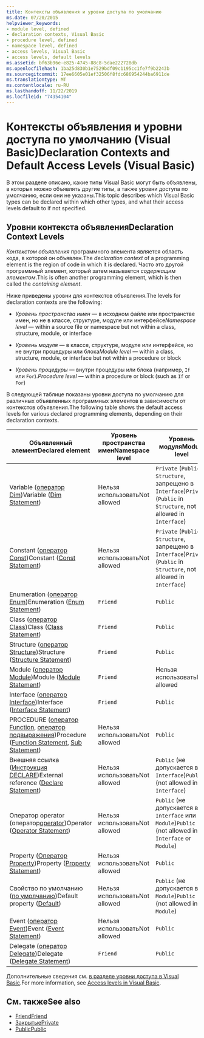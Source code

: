 ```yaml
---
title: Контексты объявления и уровни доступа по умолчанию
ms.date: 07/20/2015
helpviewer_keywords:
- module level, defined
- declaration contexts, Visual Basic
- procedure level, defined
- namespace level, defined
- access levels, Visual Basic
- access levels, default levels
ms.assetid: bf63b96e-e825-4745-88c8-5dae222728db
ms.openlocfilehash: 1ba25d830b1e7529bdf09c1195cc1fe7f9b2243b
ms.sourcegitcommit: 17ee6605e01ef32506f8fdc686954244ba6911de
ms.translationtype: MT
ms.contentlocale: ru-RU
ms.lasthandoff: 11/22/2019
ms.locfileid: "74354104"
---
```

# <a name="declaration-contexts-and-default-access-levels-visual-basic"></a><span data-ttu-id="cffbc-102">Контексты объявления и уровни доступа по умолчанию (Visual Basic)</span><span class="sxs-lookup"><span data-stu-id="cffbc-102">Declaration Contexts and Default Access Levels (Visual Basic)</span></span>
<span data-ttu-id="cffbc-103">В этом разделе описано, какие типы Visual Basic могут быть объявлены, в которых можно объявлять другие типы, а также уровни доступа по умолчанию, если они не указаны.</span><span class="sxs-lookup"><span data-stu-id="cffbc-103">This topic describes which Visual Basic types can be declared within which other types, and what their access levels default to if not specified.</span></span>  
  
## <a name="declaration-context-levels"></a><span data-ttu-id="cffbc-104">Уровни контекста объявления</span><span class="sxs-lookup"><span data-stu-id="cffbc-104">Declaration Context Levels</span></span>  
 <span data-ttu-id="cffbc-105">*Контекстом объявления* программного элемента является область кода, в которой он объявлен.</span><span class="sxs-lookup"><span data-stu-id="cffbc-105">The *declaration context* of a programming element is the region of code in which it is declared.</span></span> <span data-ttu-id="cffbc-106">Часто это другой программный элемент, который затем называется *содержащим элементом*.</span><span class="sxs-lookup"><span data-stu-id="cffbc-106">This is often another programming element, which is then called the *containing element*.</span></span>  
  
 <span data-ttu-id="cffbc-107">Ниже приведены уровни для контекстов объявления.</span><span class="sxs-lookup"><span data-stu-id="cffbc-107">The levels for declaration contexts are the following:</span></span>  
  
- <span data-ttu-id="cffbc-108">*Уровень пространства имен* — в исходном файле или пространстве имен, но не в классе, структуре, модуле или интерфейсе</span><span class="sxs-lookup"><span data-stu-id="cffbc-108">*Namespace level* — within a source file or namespace but not within a class, structure, module, or interface</span></span>  
  
- <span data-ttu-id="cffbc-109">*Уровень модуля* — в классе, структуре, модуле или интерфейсе, но не внутри процедуры или блока</span><span class="sxs-lookup"><span data-stu-id="cffbc-109">*Module level* — within a class, structure, module, or interface but not within a procedure or block</span></span>  
  
- <span data-ttu-id="cffbc-110">*Уровень процедуры* — внутри процедуры или блока (например, `If` или `For`).</span><span class="sxs-lookup"><span data-stu-id="cffbc-110">*Procedure level* — within a procedure or block (such as `If` or `For`)</span></span>  
  
 <span data-ttu-id="cffbc-111">В следующей таблице показаны уровни доступа по умолчанию для различных объявленных программных элементов в зависимости от контекстов объявления.</span><span class="sxs-lookup"><span data-stu-id="cffbc-111">The following table shows the default access levels for various declared programming elements, depending on their declaration contexts.</span></span>  
  
|<span data-ttu-id="cffbc-112">Объявленный элемент</span><span class="sxs-lookup"><span data-stu-id="cffbc-112">Declared element</span></span>|<span data-ttu-id="cffbc-113">Уровень пространства имен</span><span class="sxs-lookup"><span data-stu-id="cffbc-113">Namespace level</span></span>|<span data-ttu-id="cffbc-114">Уровень модуля</span><span class="sxs-lookup"><span data-stu-id="cffbc-114">Module level</span></span>|<span data-ttu-id="cffbc-115">Уровень процедуры</span><span class="sxs-lookup"><span data-stu-id="cffbc-115">Procedure level</span></span>|  
|----------------------|---------------------|------------------|---------------------|  
|<span data-ttu-id="cffbc-116">Variable ([оператор Dim](../../../visual-basic/language-reference/statements/dim-statement.md))</span><span class="sxs-lookup"><span data-stu-id="cffbc-116">Variable ([Dim Statement](../../../visual-basic/language-reference/statements/dim-statement.md))</span></span>|<span data-ttu-id="cffbc-117">Нельзя использовать</span><span class="sxs-lookup"><span data-stu-id="cffbc-117">Not allowed</span></span>|<span data-ttu-id="cffbc-118">`Private` (`Public` в `Structure`, запрещено в `Interface`)</span><span class="sxs-lookup"><span data-stu-id="cffbc-118">`Private` (`Public` in `Structure`, not allowed in `Interface`)</span></span>|`Public`|  
|<span data-ttu-id="cffbc-119">Constant ([оператор Const](../../../visual-basic/language-reference/statements/const-statement.md))</span><span class="sxs-lookup"><span data-stu-id="cffbc-119">Constant ([Const Statement](../../../visual-basic/language-reference/statements/const-statement.md))</span></span>|<span data-ttu-id="cffbc-120">Нельзя использовать</span><span class="sxs-lookup"><span data-stu-id="cffbc-120">Not allowed</span></span>|<span data-ttu-id="cffbc-121">`Private` (`Public` в `Structure`, запрещено в `Interface`)</span><span class="sxs-lookup"><span data-stu-id="cffbc-121">`Private` (`Public` in `Structure`, not allowed in `Interface`)</span></span>|`Public`|  
|<span data-ttu-id="cffbc-122">Enumeration ([оператор Enum](../../../visual-basic/language-reference/statements/enum-statement.md))</span><span class="sxs-lookup"><span data-stu-id="cffbc-122">Enumeration ([Enum Statement](../../../visual-basic/language-reference/statements/enum-statement.md))</span></span>|`Friend`|`Public`|<span data-ttu-id="cffbc-123">Нельзя использовать</span><span class="sxs-lookup"><span data-stu-id="cffbc-123">Not allowed</span></span>|  
|<span data-ttu-id="cffbc-124">Class ([оператор Class](../../../visual-basic/language-reference/statements/class-statement.md))</span><span class="sxs-lookup"><span data-stu-id="cffbc-124">Class ([Class Statement](../../../visual-basic/language-reference/statements/class-statement.md))</span></span>|`Friend`|`Public`|<span data-ttu-id="cffbc-125">Нельзя использовать</span><span class="sxs-lookup"><span data-stu-id="cffbc-125">Not allowed</span></span>|  
|<span data-ttu-id="cffbc-126">Structure ([оператор Structure](../../../visual-basic/language-reference/statements/structure-statement.md))</span><span class="sxs-lookup"><span data-stu-id="cffbc-126">Structure ([Structure Statement](../../../visual-basic/language-reference/statements/structure-statement.md))</span></span>|`Friend`|`Public`|<span data-ttu-id="cffbc-127">Нельзя использовать</span><span class="sxs-lookup"><span data-stu-id="cffbc-127">Not allowed</span></span>|  
|<span data-ttu-id="cffbc-128">Module ([оператор Module](../../../visual-basic/language-reference/statements/module-statement.md))</span><span class="sxs-lookup"><span data-stu-id="cffbc-128">Module ([Module Statement](../../../visual-basic/language-reference/statements/module-statement.md))</span></span>|`Friend`|<span data-ttu-id="cffbc-129">Нельзя использовать</span><span class="sxs-lookup"><span data-stu-id="cffbc-129">Not allowed</span></span>|<span data-ttu-id="cffbc-130">Нельзя использовать</span><span class="sxs-lookup"><span data-stu-id="cffbc-130">Not allowed</span></span>|  
|<span data-ttu-id="cffbc-131">Interface ([оператор Interface](../../../visual-basic/language-reference/statements/interface-statement.md))</span><span class="sxs-lookup"><span data-stu-id="cffbc-131">Interface ([Interface Statement](../../../visual-basic/language-reference/statements/interface-statement.md))</span></span>|`Friend`|`Public`|<span data-ttu-id="cffbc-132">Нельзя использовать</span><span class="sxs-lookup"><span data-stu-id="cffbc-132">Not allowed</span></span>|  
|<span data-ttu-id="cffbc-133">PROCEDURE ([оператор Function](../../../visual-basic/language-reference/statements/function-statement.md), [оператор подвыражения](../../../visual-basic/language-reference/statements/sub-statement.md))</span><span class="sxs-lookup"><span data-stu-id="cffbc-133">Procedure ([Function Statement](../../../visual-basic/language-reference/statements/function-statement.md), [Sub Statement](../../../visual-basic/language-reference/statements/sub-statement.md))</span></span>|<span data-ttu-id="cffbc-134">Нельзя использовать</span><span class="sxs-lookup"><span data-stu-id="cffbc-134">Not allowed</span></span>|`Public`|<span data-ttu-id="cffbc-135">Нельзя использовать</span><span class="sxs-lookup"><span data-stu-id="cffbc-135">Not allowed</span></span>|  
|<span data-ttu-id="cffbc-136">Внешняя ссылка ([Инструкция DECLARE](../../../visual-basic/language-reference/statements/declare-statement.md))</span><span class="sxs-lookup"><span data-stu-id="cffbc-136">External reference ([Declare Statement](../../../visual-basic/language-reference/statements/declare-statement.md))</span></span>|<span data-ttu-id="cffbc-137">Нельзя использовать</span><span class="sxs-lookup"><span data-stu-id="cffbc-137">Not allowed</span></span>|<span data-ttu-id="cffbc-138">`Public` (не допускается в `Interface`)</span><span class="sxs-lookup"><span data-stu-id="cffbc-138">`Public` (not allowed in `Interface`)</span></span>|<span data-ttu-id="cffbc-139">Нельзя использовать</span><span class="sxs-lookup"><span data-stu-id="cffbc-139">Not allowed</span></span>|  
|<span data-ttu-id="cffbc-140">Оператор operator (оператор[operator](../../../visual-basic/language-reference/statements/operator-statement.md))</span><span class="sxs-lookup"><span data-stu-id="cffbc-140">Operator ([Operator Statement](../../../visual-basic/language-reference/statements/operator-statement.md))</span></span>|<span data-ttu-id="cffbc-141">Нельзя использовать</span><span class="sxs-lookup"><span data-stu-id="cffbc-141">Not allowed</span></span>|<span data-ttu-id="cffbc-142">`Public` (не допускается в `Interface` или `Module`)</span><span class="sxs-lookup"><span data-stu-id="cffbc-142">`Public` (not allowed in `Interface` or `Module`)</span></span>|<span data-ttu-id="cffbc-143">Нельзя использовать</span><span class="sxs-lookup"><span data-stu-id="cffbc-143">Not allowed</span></span>|  
|<span data-ttu-id="cffbc-144">Property ([Оператор Property](../../../visual-basic/language-reference/statements/property-statement.md))</span><span class="sxs-lookup"><span data-stu-id="cffbc-144">Property ([Property Statement](../../../visual-basic/language-reference/statements/property-statement.md))</span></span>|<span data-ttu-id="cffbc-145">Нельзя использовать</span><span class="sxs-lookup"><span data-stu-id="cffbc-145">Not allowed</span></span>|`Public`|<span data-ttu-id="cffbc-146">Нельзя использовать</span><span class="sxs-lookup"><span data-stu-id="cffbc-146">Not allowed</span></span>|  
|<span data-ttu-id="cffbc-147">Свойство по умолчанию ([по умолчанию](../../../visual-basic/language-reference/modifiers/default.md))</span><span class="sxs-lookup"><span data-stu-id="cffbc-147">Default property ([Default](../../../visual-basic/language-reference/modifiers/default.md))</span></span>|<span data-ttu-id="cffbc-148">Нельзя использовать</span><span class="sxs-lookup"><span data-stu-id="cffbc-148">Not allowed</span></span>|<span data-ttu-id="cffbc-149">`Public` (не допускается в `Module`)</span><span class="sxs-lookup"><span data-stu-id="cffbc-149">`Public` (not allowed in `Module`)</span></span>|<span data-ttu-id="cffbc-150">Нельзя использовать</span><span class="sxs-lookup"><span data-stu-id="cffbc-150">Not allowed</span></span>|  
|<span data-ttu-id="cffbc-151">Event ([оператор Event](../../../visual-basic/language-reference/statements/event-statement.md))</span><span class="sxs-lookup"><span data-stu-id="cffbc-151">Event ([Event Statement](../../../visual-basic/language-reference/statements/event-statement.md))</span></span>|<span data-ttu-id="cffbc-152">Нельзя использовать</span><span class="sxs-lookup"><span data-stu-id="cffbc-152">Not allowed</span></span>|`Public`|<span data-ttu-id="cffbc-153">Нельзя использовать</span><span class="sxs-lookup"><span data-stu-id="cffbc-153">Not allowed</span></span>|  
|<span data-ttu-id="cffbc-154">Delegate ([оператор Delegate](../../../visual-basic/language-reference/statements/delegate-statement.md))</span><span class="sxs-lookup"><span data-stu-id="cffbc-154">Delegate ([Delegate Statement](../../../visual-basic/language-reference/statements/delegate-statement.md))</span></span>|`Friend`|`Public`|<span data-ttu-id="cffbc-155">Нельзя использовать</span><span class="sxs-lookup"><span data-stu-id="cffbc-155">Not allowed</span></span>|  
  
 <span data-ttu-id="cffbc-156">Дополнительные сведения см. [в разделе уровни доступа в Visual Basic](../../../visual-basic/programming-guide/language-features/declared-elements/access-levels.md).</span><span class="sxs-lookup"><span data-stu-id="cffbc-156">For more information, see [Access levels in Visual Basic](../../../visual-basic/programming-guide/language-features/declared-elements/access-levels.md).</span></span>  
  
## <a name="see-also"></a><span data-ttu-id="cffbc-157">См. также</span><span class="sxs-lookup"><span data-stu-id="cffbc-157">See also</span></span>

- [<span data-ttu-id="cffbc-158">Friend</span><span class="sxs-lookup"><span data-stu-id="cffbc-158">Friend</span></span>](../../../visual-basic/language-reference/modifiers/friend.md)
- [<span data-ttu-id="cffbc-159">Закрытые</span><span class="sxs-lookup"><span data-stu-id="cffbc-159">Private</span></span>](../../../visual-basic/language-reference/modifiers/private.md)
- [<span data-ttu-id="cffbc-160">Public</span><span class="sxs-lookup"><span data-stu-id="cffbc-160">Public</span></span>](../../../visual-basic/language-reference/modifiers/public.md)
